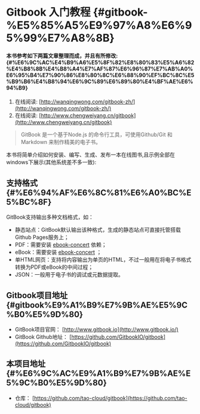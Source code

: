# Gitbook 入门教程 {#gitbook-%E5%85%A5%E9%97%A8%E6%95%99%E7%A8%8B}

#### 本书参考如下两篇文章整理而成，并且有所修改: {#%E6%9C%AC%E4%B9%A6%E5%8F%82%E8%80%83%E5%A6%82%E4%B8%8B%E4%B8%A4%E7%AF%87%E6%96%87%E7%AB%A0%E6%95%B4%E7%90%86%E8%80%8C%E6%88%90%EF%BC%8C%E5%B9%B6%E4%B8%94%E6%9C%89%E6%89%80%E4%BF%AE%E6%94%B9}

1. 在线阅读:
   [http://wanqingwong.com/gitbook-zh/](http://wanqingwong.com/gitbook-zh/)
2. 在线阅读:
   [http://www.chengweiyang.cn/gitbook](http://www.chengweiyang.cn/gitbook)

> GitBook 是一个基于Node.js 的命令行工具，可使用Github/Git 和Markdown 来制作精美的电子书。

本书将简单介绍如何安装、编写、生成、发布一本在线图书,且示例全部在windows下展示\(其他系统差不多一致\):

## 支持格式 {#%E6%94%AF%E6%8C%81%E6%A0%BC%E5%BC%8F}

GitBook支持输出多种文档格式，如：

* 静态站点：GitBook默认输出该种格式，生成的静态站点可直接托管搭载Github Pages服务上；
* PDF：需要安装
  [ebook-concert](http://calibre-ebook.com/download)
  依赖；
* eBook：需要安装
  [ebook-concert](http://calibre-ebook.com/download)
  ；
* 单HTML网页：支持将内容输出为单页的HTML，不过一般用在将电子书格式转换为PDF或eBook的中间过程；
* JSON：一般用于电子书的调试或元数据提取。

## Gitbook项目地址 {#gitbook%E9%A1%B9%E7%9B%AE%E5%9C%B0%E5%9D%80}

* GitBook项目官网：
  [http://www.gitbook.io](http://www.gitbook.io/)
* GitBook Github地址：
  [https://github.com/GitbookIO/gitbook](https://github.com/GitbookIO/gitbook)

## 本项目地址 {#%E6%9C%AC%E9%A1%B9%E7%9B%AE%E5%9C%B0%E5%9D%80}

* 仓库：
  [https://github.com/tao-cloud/gitbook](https://github.com/tao-cloud/gitbook)






